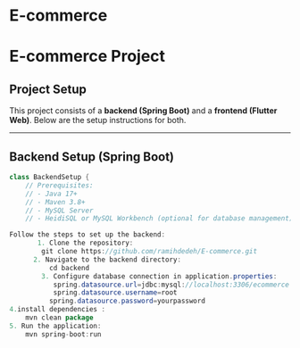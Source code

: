 # E-commerce
# E-commerce Project

## Project Setup

This project consists of a **backend (Spring Boot)** and a **frontend (Flutter Web)**. Below are the setup instructions for both.

---

## Backend Setup (Spring Boot)

```java
class BackendSetup {
    // Prerequisites:
    // - Java 17+
    // - Maven 3.8+
    // - MySQL Server
    // - HeidiSQL or MySQL Workbench (optional for database management)

Follow the steps to set up the backend:
       1. Clone the repository:
        git clone https://github.com/ramihdedeh/E-commerce.git
      2. Navigate to the backend directory:
          cd backend
        3. Configure database connection in application.properties:
           spring.datasource.url=jdbc:mysql://localhost:3306/ecommerce
           spring.datasource.username=root
          spring.datasource.password=yourpassword
4.install dependencies :
    mvn clean package 
5. Run the application:
    mvn spring-boot:run
    


